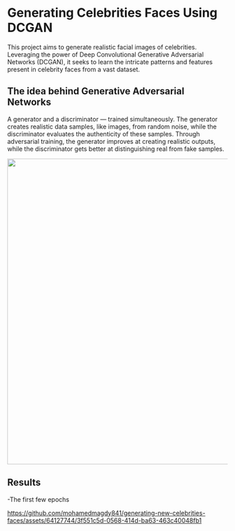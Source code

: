 # Generating Celebrities Faces Using DCGAN

This project aims to generate realistic facial images of celebrities. Leveraging the power of Deep Convolutional Generative Adversarial Networks (DCGAN), it seeks to learn the intricate patterns and features present in celebrity faces from a vast dataset.

## The idea behind Generative Adversarial Networks

A generator and a discriminator — trained simultaneously. The generator creates realistic data samples, like images, from random noise, while the discriminator evaluates the authenticity of these samples. Through adversarial training, the generator improves at creating realistic outputs, while the discriminator gets better at distinguishing real from fake samples.

<p align="center">
  <img width="700" src="https://github.com/mohamedmagdy841/generating-new-celebrities-faces/assets/64127744/b4e855fd-f37d-435f-913c-16b201ac2542">
</p>

## Results
 -The first few epochs

https://github.com/mohamedmagdy841/generating-new-celebrities-faces/assets/64127744/3f551c5d-0568-414d-ba63-463c40048fb1

